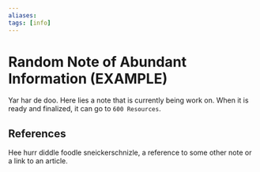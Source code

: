```yaml
---
aliases: 
tags: [info]
---
```

# Random Note of Abundant Information (EXAMPLE)
Yar har de doo. Here lies a note that is currently being work on. When it is ready and finalized, it can go to `600 Resources`.

## References
Hee hurr diddle foodle sneickerschnizle, a reference to some other note or a link to an article.